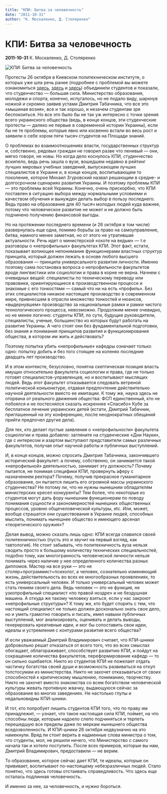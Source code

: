 ```yaml
---
title: "КПИ: Битва за человечность"
date: "2011-10-31"
author: "К. Москаленко, Д. Столяренко"
---
```


# КПИ: Битва за человечность

**2011-10-31** К. Москаленко, Д. Столяренко

![КПИ: Битва за человечность](http://student.kpi.ua/wp-content/uploads/2011/10/za_kpi.jpg)

Протесты 26 октября в Киевском политехническом институте, о которых уже шла речь ранее (подробнее с проблемой вы можете ознакомиться [здесь](http://student.kpi.ua/12677/za-kpi/), [здесь](http://student.kpi.ua/12608/m-z-zgurovskij-pro-mozhlivu-destabilizaciyu-v-kpi/) и [здесь](http://student.kpi.ua/13309/velika-kpishna-xoda-fotozvit/)) объединили студентов и показали, что студенчество — большая сила. Министерство образования, молодежи и спорта, конечно, испугалось, но не подало виду, шаркнув ножкой и скромно заявив устами Дмитрия Табачника, что все это «мышиная возня», все и так хорошо, и незачем студентам зря беспокоиться. Но все это было бы не так уж интересно с точки зрения всего украинского общества (ведь, в конце концов, эти студенческие протесты — далеко не первые в современной истории Украины), если бы не те проблемы, которые явно или косвенно встали во весь рост и заявили о себе хором пяти тысяч студентов на Площади знаний.

О проблемах во взаимоотношениях власти, государственных структур и, собственно, рядовых граждан не говорил разве что ленивый — они, мягко говоря, не новы. Но когда дело коснулось КПИ, студенчество вскипело, ведь речь зашла о вузе, вошедшем недавно в рейтинг лучших мировых учебных заведений, выпускающем лучших специалистов в Украине и, в конце концов, воспитывающем то поколение, которое Михаил Згуровский назвал решающим в средне- и долгосрочном сценариях развития Украины. И поэтому проблемы КПИ — это проблемы всей Украины. Конечно, очень прискорбно, что КПИ поставлен в ситуацию выбора между нормальными условиями и качеством обучения и вынужден делать выбор в пользу последнего. Ведь право на образование для 40 тысяч молодых людей куда важнее, потому что человеческое развитие не может и не должно быть подчинено получению финансовой выгоды.

Но на протяжении последнего времени (и 26 октября в том числе) развернулась еще одна, помимо борьбы за право на самоуправление, битва, намного менее заметная, но от этого не утратившая актуальности. Речь идет о министерской «охоте на ведьм» — т.е разговоры о «непрофильных» факультетах КПИ. Этот факт, кстати, показывает вопиющее непонимание функционерами властных структур принципа, который должен лежать в основе любого высшего образования — принципа универсального развития личности. Именно поэтому сама постановка вопроса о непрофильности факультетов вроде лингвистики или социологии и права в корне не верна. Начнем с очевидных вещей: специалисты по техническому переводу или правовики, ориентирующиеся в производственном процессе и знакомые с его тонкостями — самый что ни на есть «профиль». Без этих специалистов никакое настоящее производство в современном мире, привнесшем в отрасли множество тонкостей и нюансов, «выдернувшем» производство за национальные рамки и рамки чистого технологического процесса, невозможно. Продолжим менее очевидно, но не менее логично: студенты КПИ, по сути, будущие руководители, специалисты, ученые, большинство из которых будут работать на развитие Украины. А чего стоят они без фундаментальной подготовки, без знания и понимания принципов развития и функционирования общества, в котором им жить и действовать?

Поэтому попытка убить «непрофильные» кафедры означает только одно: попытку добить и без того стоящее на коленях последние двадцать лет производство.

И в этом контексте, безусловно, понятна скептическая позиция власть имущих относительно факультета социологии и права, где не только готовят специалистов-управленцев, но и воспитывают мыслящих людей. Ведь этот факультет отказывается следовать ветреной политической конъюнктуре, отдавая предпочтение действительно научной деятельности вместо ее имитации. К тому же, наука здесь не оторвана от реального движения общества: ФСП единственный, кто не побоялся и не постеснялся сказать искреннее «Спасибо» Кубе за бесплатное лечение украинских детей (кстати, Дмитрий Табачник, приглашенный на эту конференцию, после неоднократных обещаний прийти предпочел другие дела).

Для тех, кто делает пустые заявления о «непрофильности» факультета социологии и права добавлю: загляните на студенческие «Дни Науки», где с интересом и азартом выступают представители самых различных факультетов, получая опыт научной работы и публичных выступлений.

И, в конце концов, можно спросить Дмитрия Табачника, закончившего исторический факультет: а почему, собственно, он занимается такой «непрофильной» деятельностью, занимает эту должность? Почему пытается, не понимая специфики КПИ, провернуть аферу с назначением ректора? Почему, получив прекрасное гуманитарное образование, он пытается лишить его огромной массы украинского студенчества? Не потому ли, что не нужны нынешним обладателям министерских кресел конкуренты? Тем более, что некоторые из студентов могут дать фору нынешним функционерам по поводу понимания сущности и закономерностей нынешних общественных процессов, уровню общечеловеческой культуры, etc. Или, может, вообще страшатся они существования в Украине людей, способных мыслить, понимать нынешнее общество и имеющего арсенал «теоретического оружия»?

Делая вывод, можно сказать лишь одно: КПИ всегда славился своей политехничностью (пусть это и звучит на первый взгляд, как тавтология). Не стоит забывать, что политехничность вуза нельзя сводить просто к большому количеству технических специальностей, подобно тому, как многогранность человеческой личности нельзя понимать через наличие у нее определенного количества разных дипломов. Мастер на все руки — это не столяр+программист+психолог, а человек, сознательно изменяющий жизнь, действительность во всех ее многообразных проявлениях, то есть универсальный человек. И только универсальный человек может стать гением своего дела. Ведь человек — это не функция, не узкопрофильный специалист «по правой ноздре» и не бездушная машина. А откуда же такому человеку взяться, если у нас закроют «непрофильные структуры»? К тому же, кто будет спорить с тем, что настоящий специалист не только должен досконально знать свое дело, но и уметь грамотно говорить и писать, имел навыки публичных выступлений, мог анализировать, оценивать и делать выводы, генерировать креативные идеи, и мог бы сопоставить свои идеи, идеалы и устремления с контурами развития всего общества?

И если уважаемый Дмитрий Владимирович считает, что КПИ-шники добровольно решат отказаться от всего того, что во всех смыслах обогащает, облагораживает, способствует развитию КПИ, и пойдут на сокращение количества факультетов, переформирование кафедр — то он сильно ошибается. Никто из студентов КПИ не пожелает отдать частичку богатства своей души и возможность развиваться на откуп толстосумам из министерства. Никто не захочет отказываться от своих способностей к критическому мышлению, пониманию, творчеству. Никто не захочет вместо знакомства со всем богатством человеческой культуры жевать противную жвачку, выдающуюся сейчас за образование во многих заведениях. Не настолько глупы и недальновидны КПИ-шники.

И тот, кто попробует лишить студентов КПИ того, что по праву им принадлежит, — узнает, что такое настоящая сила КПИ, поймет, на что способны люди, которым надоело слепо подчиняться и терпеть перешедшую все пределы даже по меркам нынешнего общества вседозволенность. И КПИ-шники 26 октября недвузначно на это намекнули. Вряд ли стоит верить в надменные слова министра о том, что студенты, мол, не решили ничего, что Министерство с самого начала так и хотело поступить. После всех примеров, которые вы нам, Дмитрий Владимирович, предоставили — не верим.

То образование, которое сейчас дает КПИ, те идеалы, которые он прививает, воспитывают по-настоящему небезразличных людей. Стало понятно, что здесь готовы отстаивать справедливость. Что здесь еще осталась подлинная человечность.

И именно за нее, за человечность, и нужно бороться.